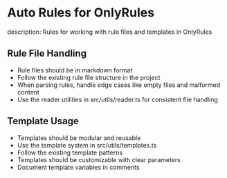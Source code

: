 # Auto Rules for OnlyRules

description: Rules for working with rule files and templates in OnlyRules

## Rule File Handling
- Rule files should be in markdown format
- Follow the existing rule file structure in the project
- When parsing rules, handle edge cases like empty files and malformed content
- Use the reader utilities in src/utils/reader.ts for consistent file handling

## Template Usage
- Templates should be modular and reusable
- Use the template system in src/utils/templates.ts
- Follow the existing template patterns
- Templates should be customizable with clear parameters
- Document template variables in comments
